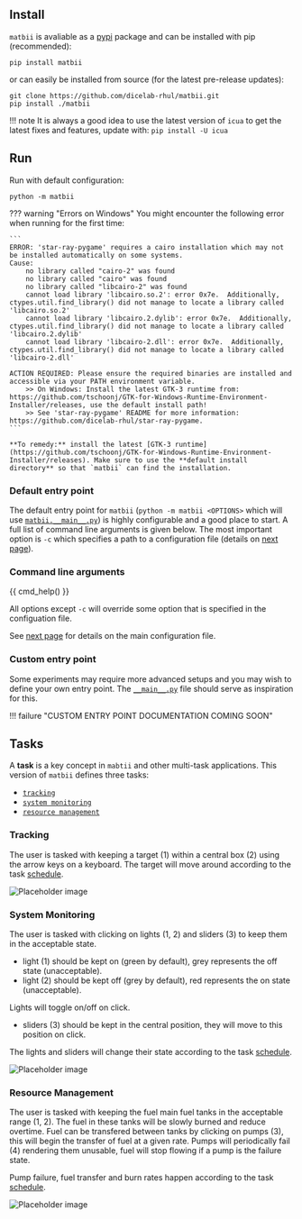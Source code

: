 ## Install

`matbii` is avaliable as a [pypi](https://pypi.org/project/matbii/) package and can be installed with pip (recommended):
```
pip install matbii
```
or can easily be installed from source (for the latest pre-release updates):
```
git clone https://github.com/dicelab-rhul/matbii.git
pip install ./matbii
```

!!! note
    It is always a good idea to use the latest version of `icua` to get the latest fixes and features, update with: 
    ```
    pip install -U icua
    ```

## Run

Run with default configuration:
```
python -m matbii
```

??? warning "Errors on Windows"
    You might encounter the following error when running for the first time:

    ```
    ERROR: 'star-ray-pygame' requires a cairo installation which may not be installed automatically on some systems.
    Cause:
        no library called "cairo-2" was found
        no library called "cairo" was found
        no library called "libcairo-2" was found
        cannot load library 'libcairo.so.2': error 0x7e.  Additionally, ctypes.util.find_library() did not manage to locate a library called 'libcairo.so.2'
        cannot load library 'libcairo.2.dylib': error 0x7e.  Additionally, ctypes.util.find_library() did not manage to locate a library called 'libcairo.2.dylib'
        cannot load library 'libcairo-2.dll': error 0x7e.  Additionally, ctypes.util.find_library() did not manage to locate a library called 'libcairo-2.dll'

    ACTION REQUIRED: Please ensure the required binaries are installed and accessible via your PATH environment variable.
        >> On Windows: Install the latest GTK-3 runtime from: https://github.com/tschoonj/GTK-for-Windows-Runtime-Environment-Installer/releases, use the default install path!
        >> See 'star-ray-pygame' README for more information: https://github.com/dicelab-rhul/star-ray-pygame.
    ```

    **To remedy:** install the latest [GTK-3 runtime](https://github.com/tschoonj/GTK-for-Windows-Runtime-Environment-Installer/releases). Make sure to use the **default install directory** so that `matbii` can find the installation.


### Default entry point

The default entry point for `matbii` (`python -m matbii <OPTIONS>` which will use [`matbii.__main__.py`](https://github.com/dicelab-rhul/matbii/blob/main/matbii/__main__.py)) is highly configurable and a good place to start. A full list of command line arguments is given below. The most important option is `-c` which specifies a path to a configuration file (details on [next page](configuration.md)).

### Command line arguments

{{ cmd_help() }}

All options except `-c` will override some option that is specified in the configuation file.

See [next page](configuration.md) for details on the main configuration file.

### Custom entry point

Some experiments may require more advanced setups and you may wish to define your own entry point. The [`__main__.py`](https://github.com/dicelab-rhul/matbii/blob/main/matbii/__main__.py) file should serve as inspiration for this. 

!!! failure "CUSTOM ENTRY POINT DOCUMENTATION COMING SOON"

## Tasks

A **task** is a key concept in `mabtii` and other multi-task applications. This version of `matbii` defines three tasks:

- [`tracking`](#tracking)
- [`system monitoring`](#system-monitoring)
- [`resource management`](#resource-management)

### Tracking

The user is tasked with keeping a target (1) within a central box (2) using the arrow keys on a keyboard. The target will move around according to the task [schedule](configuration.md#schedule-files). 

<img src="https://via.placeholder.com/150" alt="Placeholder image">

### System Monitoring

The user is tasked with clicking on lights (1, 2) and sliders (3) to keep them in the acceptable state. 

- light (1) should be kept on (green by default), grey represents the off state (unacceptable).
- light (2) should be kept off (grey by default), red represents the on state (unacceptable).

Lights will toggle on/off on click.

- sliders (3) should be kept in the central position, they will move to this position on click.

The lights and sliders will change their state according to the task [schedule](configuration.md#schedule-files).

<img src="https://via.placeholder.com/150" alt="Placeholder image">

### Resource Management

The user is tasked with keeping the fuel main fuel tanks in the acceptable range (1, 2). The fuel in these tanks will be slowly burned and reduce overtime. Fuel can be transfered between tanks by clicking on pumps (3), this will begin the transfer of fuel at a given rate. Pumps will periodically fail (4) rendering them unusable, fuel will stop flowing if a pump is the failure state.

Pump failure, fuel transfer and burn rates happen according to the task [schedule](configuration.md#schedule-files).  

<img src="https://via.placeholder.com/150" alt="Placeholder image">















